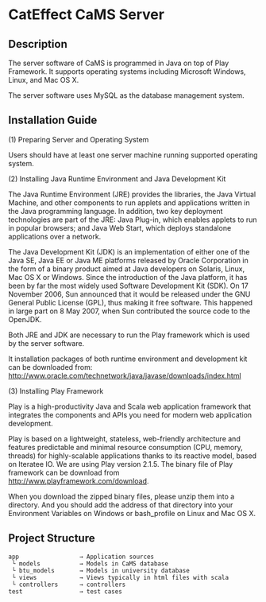 CatEffect CaMS Server
=====================

Description
-----------

The server software of CaMS is programmed in Java on top of Play Framework. It supports operating systems including Microsoft Windows, Linux, and Mac OS X.

The server software uses MySQL as the database management system.

Installation Guide
------------------

(1) Preparing Server and Operating System

Users should have at least one server machine running supported operating system.

(2) Installing Java Runtime Environment and Java Development Kit

The Java Runtime Environment (JRE) provides the libraries, the Java Virtual Machine, and other components to run applets and applications written in the Java programming language. In addition, two key deployment technologies are part of the JRE: Java Plug-in, which enables applets to run in popular browsers; and Java Web Start, which deploys standalone applications over a network.

The Java Development Kit (JDK) is an implementation of either one of the Java SE, Java EE or Java ME platforms released by Oracle Corporation in the form of a binary product aimed at Java developers on Solaris, Linux, Mac OS X or Windows. Since the introduction of the Java platform, it has been by far the most widely used Software Development Kit (SDK). On 17 November 2006, Sun announced that it would be released under the GNU General Public License (GPL), thus making it free software. This happened in large part on 8 May 2007, when Sun contributed the source code to the OpenJDK.

Both JRE and JDK are necessary to run the Play framework which is used by the server software.

It installation packages of both runtime environment and development kit can be downloaded from: http://www.oracle.com/technetwork/java/javase/downloads/index.html

(3) Installing Play Framework

Play is a high-productivity Java and Scala web application framework that integrates the components and APIs you need for modern web application development.

Play is based on a lightweight, stateless, web-friendly architecture and features predictable and minimal resource consumption (CPU, memory, threads) for highly-scalable applications thanks to its reactive model, based on Iteratee IO.
We are using Play version 2.1.5. The binary file of Play framework can be download from http://www.playframework.com/download.

When you download the zipped binary files, please unzip them into a directory. And you should add the address of that directory into your Environment Variables on Windows or bash_profile on Linux and Mac OS X.

Project Structure
-----------------

```
app                 → Application sources
 └ models           → Models in CaMS database
 └ btu_models       → Models in university database
 └ views            → Views typically in html files with scala
 └ controllers      → controllers
test                → test cases
```
